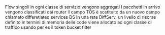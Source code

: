 Flow singoli in ogni classe di servizio vengono aggregati
I pacchetti in arrivo vengono classificati dai router 
Il campo TOS è sostituito da un nuovo campo chiamato differetiated services DS
In una rete DiffServ, un livello di risorse definito in termini di memoria delle code viene allocato ad ogni classe di traffico usando per es il token bucket filter